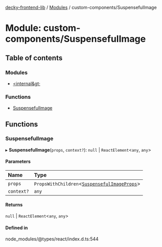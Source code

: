 [decky-frontend-lib](../README.md) / [Modules](../modules.md) / custom-components/SuspensefulImage

# Module: custom-components/SuspensefulImage

## Table of contents

### Modules

- [&lt;internal\&gt;](custom_components_SuspensefulImage._internal_.md)

### Functions

- [SuspensefulImage](custom_components_SuspensefulImage.md#suspensefulimage)

## Functions

### SuspensefulImage

▸ **SuspensefulImage**(`props`, `context?`): ``null`` \| `ReactElement`<`any`, `any`\>

#### Parameters

| Name | Type |
| :------ | :------ |
| `props` | `PropsWithChildren`<[`SuspensefulImageProps`](../interfaces/custom_components_SuspensefulImage._internal_.SuspensefulImageProps.md)\> |
| `context?` | `any` |

#### Returns

``null`` \| `ReactElement`<`any`, `any`\>

#### Defined in

node_modules/@types/react/index.d.ts:544
